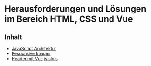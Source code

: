 # Herausforderungen und Lösungen im Bereich HTML, CSS und Vue

## Inhalt

* [JavaScript Architektur](./js-architecture.md)
* [Responsive Images](./images.md)
* [Header mit Vue.js slots](./css-header.md)
